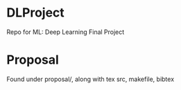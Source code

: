 # DLProject
Repo for ML: Deep Learning Final Project

# Proposal
Found under proposal/, along with tex src, makefile, bibtex

